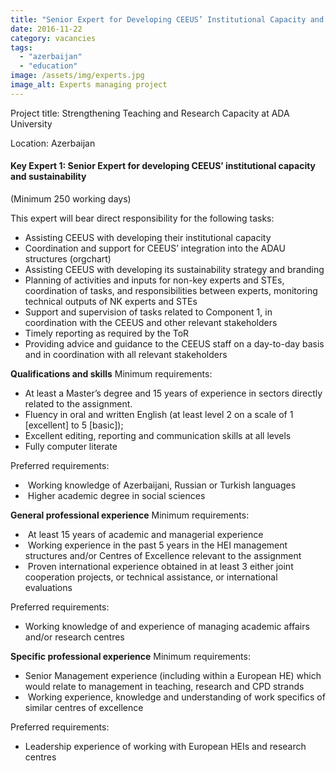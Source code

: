 ```yaml
---
title: "Senior Expert for Developing CEEUS’ Institutional Capacity and Sustainability"
date: 2016-11-22
category: vacancies
tags: 
  - "azerbaijan"
  - "education"
image: /assets/img/experts.jpg
image_alt: Experts managing project
---
```


Project title: Strengthening Teaching and Research Capacity at ADA University

Location: Azerbaijan

#### Key Expert 1: Senior Expert for developing CEEUS’ institutional capacity and sustainability

(Minimum 250 working days)

This expert will bear direct responsibility for the following tasks:

- Assisting CEEUS with developing their institutional capacity
- Coordination and support for CEEUS’ integration into the ADAU structures (orgchart)
- Assisting CEEUS with developing its sustainability strategy and branding
- Planning of activities and inputs for non-key experts and STEs, coordination of tasks, and responsibilities between experts, monitoring technical outputs of NK experts and STEs
- Support and supervision of tasks related to Component 1, in coordination with the CEEUS and other relevant stakeholders
- Timely reporting as required by the ToR
- Providing advice and guidance to the CEEUS staff on a day-to-day basis and in coordination with all relevant stakeholders

**Qualifications and skills** Minimum requirements:

- At least a Master’s degree and 15 years of experience in sectors directly related to the assignment.
- Fluency in oral and written English (at least level 2 on a scale of 1 \[excellent\] to 5 \[basic\]);
- Excellent editing, reporting and communication skills at all levels
- Fully computer literate

Preferred requirements:

-  Working knowledge of Azerbaijani, Russian or Turkish languages
-  Higher academic degree in social sciences

**General professional experience** Minimum requirements:

-  At least 15 years of academic and managerial experience
-  Working experience in the past 5 years in the HEI management structures and/or Centres of Excellence relevant to the assignment
-  Proven international experience obtained in at least 3 either joint cooperation projects, or technical assistance, or international evaluations

Preferred requirements:

- Working knowledge of and experience of managing academic affairs and/or research centres

**Specific professional experience** Minimum requirements:

- Senior Management experience (including within a European HE) which would relate to management in teaching, research and CPD strands
-  Working experience, knowledge and understanding of work specifics of similar centres of excellence

Preferred requirements:

- Leadership experience of working with European HEIs and research centres
